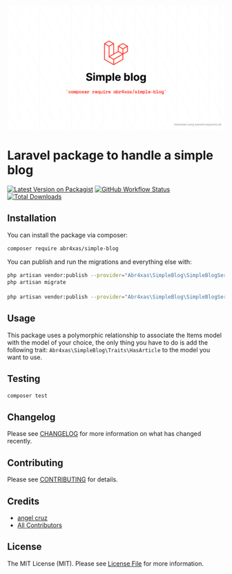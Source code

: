 <p align="center">
	<img src="simple-blog.png" width="1028">
</p>


# Laravel package to handle a simple blog

[![Latest Version on Packagist](https://img.shields.io/packagist/v/abr4xas/simple-blog.svg?style=flat-square)](https://packagist.org/packages/abr4xas/simple-blog)
[![GitHub Workflow Status](https://img.shields.io/github/workflow/status/abr4xas/simple-blog/Tests/master?label=Tests&style=flat-square)](https://github.com/abr4xas/simple-blog/actions)
[![Total Downloads](https://img.shields.io/packagist/dt/abr4xas/simple-blog.svg?style=flat-square)](https://packagist.org/packages/abr4xas/simple-blog)


## Installation

You can install the package via composer:

```bash
composer require abr4xas/simple-blog
```

You can publish and run the migrations and everything else with:

```bash
php artisan vendor:publish --provider="Abr4xas\SimpleBlog\SimpleBlogServiceProvider" --tag="simpleblog-migrations"
php artisan migrate

php artisan vendor:publish --provider="Abr4xas\SimpleBlog\SimpleBlogServiceProvider" --tag="simpleblog-controllers"
```

## Usage

This package uses a polymorphic relationship to associate the Items model with the model of your choice, the only thing you have to do is add the following trait: `Abr4xas\SimpleBlog\Traits\HasArticle` to the model you want to use.

## Testing

```bash
composer test
```

## Changelog

Please see [CHANGELOG](CHANGELOG.md) for more information on what has changed recently.

## Contributing

Please see [CONTRIBUTING](.github/CONTRIBUTING.md) for details.

## Credits

- [angel cruz](https://github.com/abr4xas)
- [All Contributors](../../contributors)

## License

The MIT License (MIT). Please see [License File](LICENSE.md) for more information.

